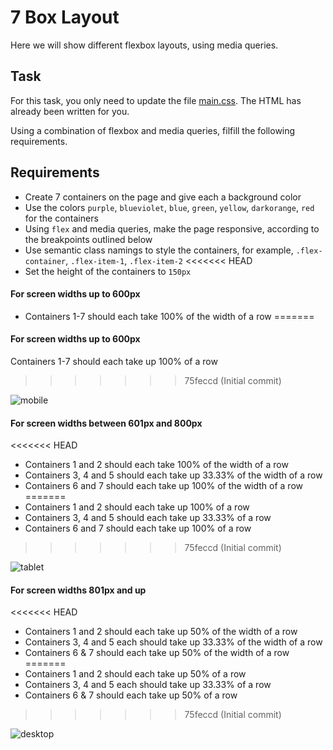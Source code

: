 # 7 Box Layout

Here we will show different flexbox layouts, using media queries.

## Task

For this task, you only need to update the file [main.css](/main.css). The HTML has already been written for you.

Using a combination of flexbox and media queries, filfill the following requirements.

## Requirements

- Create 7 containers on the page and give each a background color
- Use the colors `purple`, `blueviolet`, `blue`, `green`, `yellow`, `darkorange`, `red` for the containers
- Using `flex` and media queries, make the page responsive, according to the breakpoints outlined below
- Use semantic class namings to style the containers, for example, `.flex-container`, `.flex-item-1`, `.flex-item-2`
<<<<<<< HEAD
- Set the height of the containers to `150px`

#### For screen widths up to 600px

- Containers 1-7 should each take 100% of the width of a row
=======

#### For screen widths up to 600px

Containers 1-7 should each take up 100% of a row
>>>>>>> 75feccd (Initial commit)

![mobile](/reference/mobile.png)

#### For screen widths between 601px and 800px

<<<<<<< HEAD
- Containers 1 and 2 should each take 100% of the width of a row
- Containers 3, 4 and 5 should each take up 33.33% of the width of a row
- Containers 6 and 7 should each take up 100% of the width of a row
=======
- Containers 1 and 2 should each take up 100% of a row
- Containers 3, 4 and 5 should each take up 33.33% of a row
- Containers 6 and 7 should each take up 100% of a row
>>>>>>> 75feccd (Initial commit)

![tablet](/reference/tablet.png)

#### For screen widths 801px and up

<<<<<<< HEAD
- Containers 1 and 2 should each take up 50% of the width of a row
- Containers 3, 4 and 5 each should take up 33.33% of the width of a row
- Containers 6 & 7 should each take up 50% of the width of a row
=======
- Containers 1 and 2 should each take up 50% of a row
- Containers 3, 4 and 5 each should take up 33.33% of a row
- Containers 6 & 7 should each take up 50% of a row
>>>>>>> 75feccd (Initial commit)

![desktop](/reference/desktop.png)
